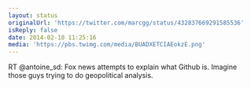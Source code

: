 ```yaml
---
layout: status
originalUrl: 'https://twitter.com/marcgg/status/432837669291585536'
isReply: false
date: 2014-02-10 11:25:16
media: 'https://pbs.twimg.com/media/BUADXETCIAEokzE.png'
---
```


RT @antoine_sd: Fox news attempts to explain what Github is. Imagine those guys trying to do geopolitical analysis. 
